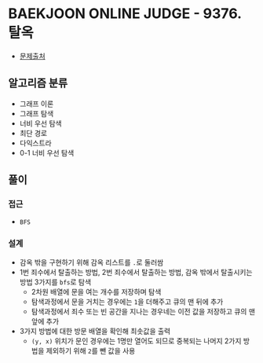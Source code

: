 # BAEKJOON ONLINE JUDGE - 9376. 탈옥

- [문제출처](https://www.acmicpc.net/problem/9376 '9376. 탈옥')

## 알고리즘 분류

- 그래프 이론
- 그래프 탐색
- 너비 우선 탐색
- 최단 경로
- 다익스트라
- 0-1 너비 우선 탐색

## 풀이

### 접근

- `BFS`

### 설계

- 감옥 밖을 구현하기 위해 감옥 리스트를 `.`로 둘러쌈
- 1번 죄수에서 탈출하는 방법, 2번 죄수에서 탈출하는 방법, 감옥 밖에서 탈출시키는 방법 3가지를 `bfs`로 탐색
  - 2차원 배열에 문을 여는 개수를 저장하며 탐색
  - 탐색과정에서 문을 거치는 경우에는 `1`을 더해주고 큐의 맨 뒤에 추가
  - 탐색과정에서 죄수 또는 빈 공간을 지나는 경우네는 이전 값을 저장하고 큐의 맨 앞에 추가
- 3가지 방법에 대한 방문 배열을 확인해 최솟값을 출력
  - `(y, x)` 위치가 문인 경우에는 1명만 열어도 되므로 중복되는 나머지 2가지 방법을 제외하기 위해 `2`를 뺀 값을 사용
